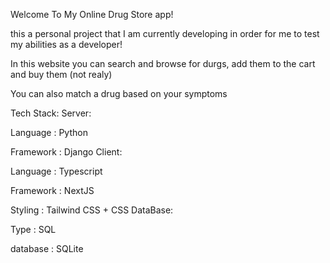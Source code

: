 Welcome To My Online Drug Store app!

this a personal project that I am currently developing in order for me to test my abilities as a developer!

In this website you can search and browse for durgs, add them to the cart and buy them (not realy)

You can also match a drug based on your symptoms

Tech Stack:
Server:

Language : Python

Framework : Django
Client:

Language : Typescript

Framework : NextJS

Styling : Tailwind CSS + CSS
DataBase:

Type : SQL

database : SQLite

